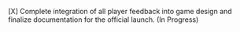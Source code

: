[X] Complete integration of all player feedback into game design and finalize documentation for the official launch. (In Progress)
